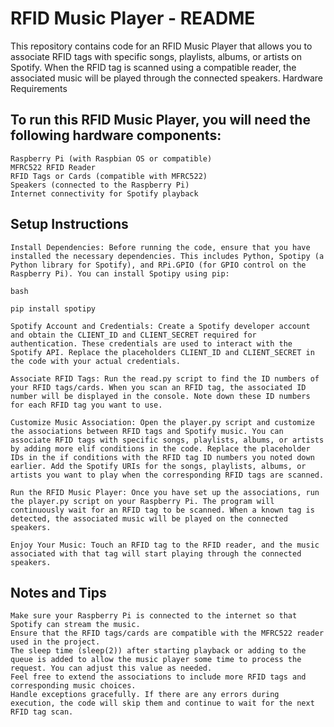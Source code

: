 # RFID Music Player - README

This repository contains code for an RFID Music Player that allows you to associate RFID tags with specific songs, playlists, albums, or artists on Spotify. When the RFID tag is scanned using a compatible reader, the associated music will be played through the connected speakers.
Hardware Requirements

## To run this RFID Music Player, you will need the following hardware components:

    Raspberry Pi (with Raspbian OS or compatible)
    MFRC522 RFID Reader
    RFID Tags or Cards (compatible with MFRC522)
    Speakers (connected to the Raspberry Pi)
    Internet connectivity for Spotify playback

## Setup Instructions

    Install Dependencies: Before running the code, ensure that you have installed the necessary dependencies. This includes Python, Spotipy (a Python library for Spotify), and RPi.GPIO (for GPIO control on the Raspberry Pi). You can install Spotipy using pip:

    bash

    pip install spotipy

    Spotify Account and Credentials: Create a Spotify developer account and obtain the CLIENT_ID and CLIENT_SECRET required for authentication. These credentials are used to interact with the Spotify API. Replace the placeholders CLIENT_ID and CLIENT_SECRET in the code with your actual credentials.

    Associate RFID Tags: Run the read.py script to find the ID numbers of your RFID tags/cards. When you scan an RFID tag, the associated ID number will be displayed in the console. Note down these ID numbers for each RFID tag you want to use.

    Customize Music Association: Open the player.py script and customize the associations between RFID tags and Spotify music. You can associate RFID tags with specific songs, playlists, albums, or artists by adding more elif conditions in the code. Replace the placeholder IDs in the if conditions with the RFID tag ID numbers you noted down earlier. Add the Spotify URIs for the songs, playlists, albums, or artists you want to play when the corresponding RFID tags are scanned.

    Run the RFID Music Player: Once you have set up the associations, run the player.py script on your Raspberry Pi. The program will continuously wait for an RFID tag to be scanned. When a known tag is detected, the associated music will be played on the connected speakers.

    Enjoy Your Music: Touch an RFID tag to the RFID reader, and the music associated with that tag will start playing through the connected speakers.

## Notes and Tips

    Make sure your Raspberry Pi is connected to the internet so that Spotify can stream the music.
    Ensure that the RFID tags/cards are compatible with the MFRC522 reader used in the project.
    The sleep time (sleep(2)) after starting playback or adding to the queue is added to allow the music player some time to process the request. You can adjust this value as needed.
    Feel free to extend the associations to include more RFID tags and corresponding music choices.
    Handle exceptions gracefully. If there are any errors during execution, the code will skip them and continue to wait for the next RFID tag scan.
